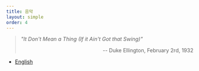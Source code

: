 ```yaml
---
title: 음악
layout: simple
order: 4
---
```


> *"It Don't Mean a Thing (If it Ain't Got that Swing)"*
> 
><p align="right">-- Duke Ellington, February 2rd, 1932</p>

- [English](/temp/music/Franz_Kafka/A_Hunger_Artist)